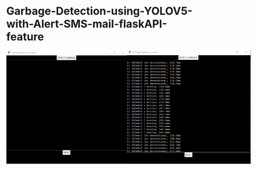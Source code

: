 # Garbage-Detection-using-YOLOV5-with-Alert-SMS-mail-flaskAPI-feature
<div style="display: flex; height: 100vh; align="center"">
  <img src="img/1.png" alt="Description of the image" width="400" height="300">
  <img src="img/2.png" alt="Description of the image" width="400" height="300">
</div>
<div align="center">
  <img src="img/3.png" alt="Flask Api Hosting">
  <img src="img/4.png" >
  <img src="img/5.png" >
  <img src="img/6.png" >
  <img src="img/7 (3).png" > 
</div>

<div style="display: flex; height: 100vh; align="center"">
  <img src="img/7 (1).jpg" alt="Description of the image" width="400" height="300">
  <img src="img/7 (1).png" alt="Description of the image" width="400" height="300">
  <img src="img/7 (2).png" alt="Description of the image" width="400" height="300">
</div>
<div align="center">
  <img src="img/7 (3).png" > 
</div>


